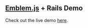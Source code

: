 ## [Emblem.js](https://github.com/machty/emblem.js) + Rails Demo

Check out the live demo [here](http://emblem-test.herokuapp.com/).

